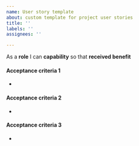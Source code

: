 ```yaml
---
name: User story template
about: custom template for project user stories
title: ''
labels: ''
assignees: ''

---
```


As a **role** I can **capability** so that **received benefit**

#### Acceptance criteria 1
- 

#### Acceptance criteria 2
-

####  Acceptance criteria 3
-
